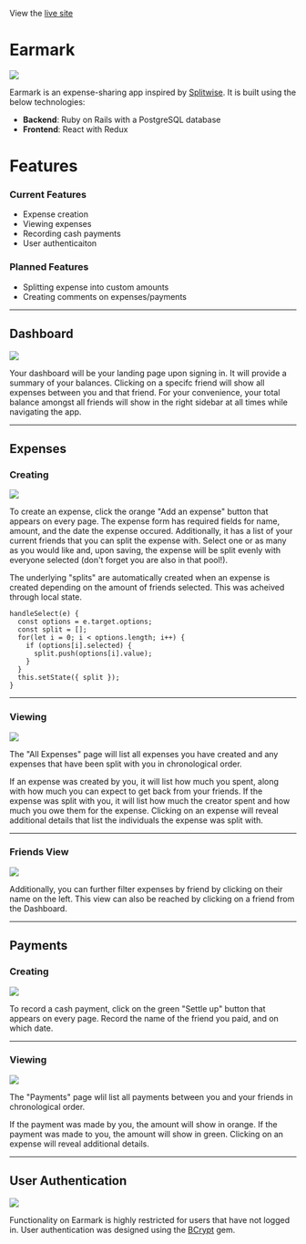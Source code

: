 View the [live site](https://ear-mark.herokuapp.com/#/ "Earmark")

# Earmark
![](https://github.com/darrickyong/earmark/blob/master/docs/readme/splash.png)

Earmark is an expense-sharing app inspired by [Splitwise](http://splitwise.com/). It is built using the below technologies:

+ **Backend**: Ruby on Rails with a PostgreSQL database
+ **Frontend**: React with Redux

# Features
### Current Features
+ Expense creation
+ Viewing expenses
+ Recording cash payments
+ User authenticaiton

### Planned Features
+ Splitting expense into custom amounts
+ Creating comments on expenses/payments

---
## Dashboard
![](https://github.com/darrickyong/earmark/blob/master/docs/readme/dashboard.png)

Your dashboard will be your landing page upon signing in. It will provide a summary of your balances. Clicking on a specifc friend will show all expenses between you and that friend. For your convenience, your total balance amongst all friends will show in the right sidebar at all times while navigating the app.

---
## Expenses
### Creating
![](https://github.com/darrickyong/earmark/blob/master/docs/readme/expense_form.png)

To create an expense, click the orange "Add an expense" button that appears on every page. The expense form has required fields for name, amount, and the date the expense occured. Additionally, it has a list of your current friends that you can split the expense with. Select one or as many as you would like and, upon saving, the expense will be split evenly with everyone selected (don't forget you are also in that pool!).

The underlying "splits" are automatically created when an expense is created depending on the amount of friends selected. This was acheived through local state.

```
handleSelect(e) {
  const options = e.target.options;
  const split = [];
  for(let i = 0; i < options.length; i++) {
    if (options[i].selected) {
      split.push(options[i].value);
    }
  }
  this.setState({ split });
}
```
---
### Viewing
![](https://github.com/darrickyong/earmark/blob/master/docs/readme/expenses_view.png)

The "All Expenses" page will list all expenses you have created and any expenses that have been split with you in chronological order.

If an expense was created by you, it will list how much you spent, along with how much you can expect to get back from your friends. If the expense was split with you, it will list how much the creator spent and how much you owe them for the expense. Clicking on an expense will reveal additional details that list the individuals the expense was split with.

---
### Friends View
![](https://github.com/darrickyong/earmark/blob/master/docs/readme/friend.png)

Additionally, you can further filter expenses by friend by clicking on their name on the left. This view can also be reached by clicking on a friend from the Dashboard.

---
## Payments

### Creating
![](https://github.com/darrickyong/earmark/blob/master/docs/readme/payment_form.png)

To record a cash payment, click on the green "Settle up" button that appears on every page. Record the name of the friend you paid, and on which date.

---
### Viewing
![](https://github.com/darrickyong/earmark/blob/master/docs/readme/payments.png)

The "Payments" page wlil list all payments between you and your friends in chronological order.

If the payment was made by you, the amount will show in orange. If the payment was made to you, the amount will show in green. Clicking on an expense will reveal additional details.
 
--- 
## User Authentication
![](https://github.com/darrickyong/earmark/blob/master/docs/readme/login.png)

Functionality on Earmark is highly restricted for users that have not logged in. User authentication was designed using the [BCrypt](https://rubygems.org/gems/bcrypt) gem.